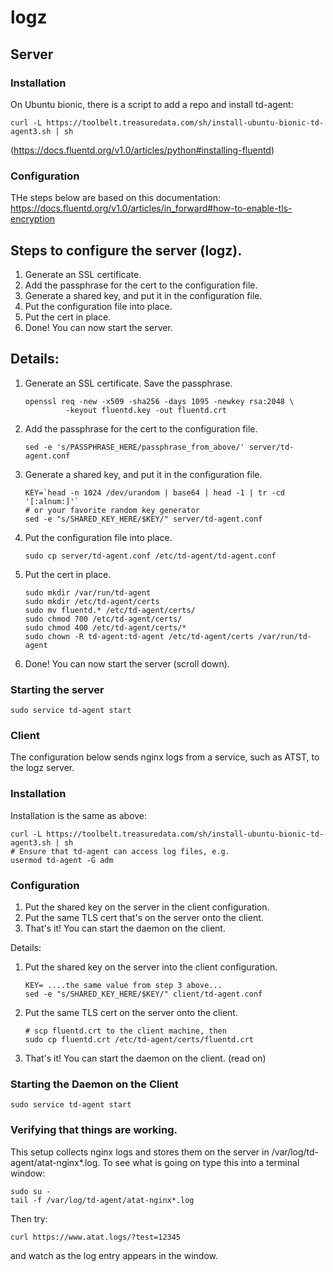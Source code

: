 # logz

## Server

### Installation

On Ubuntu bionic, there is a script to add a repo and install td-agent:

```
curl -L https://toolbelt.treasuredata.com/sh/install-ubuntu-bionic-td-agent3.sh | sh
```

(<https://docs.fluentd.org/v1.0/articles/python#installing-fluentd>)

### Configuration

THe steps below are based on this documentation: https://docs.fluentd.org/v1.0/articles/in_forward#how-to-enable-tls-encryption

## Steps to configure the server (logz).

1. Generate an SSL certificate.
2. Add the passphrase for the cert to the configuration file.
3. Generate a shared key, and put it in the configuration file.
4. Put the configuration file into place.
5. Put the cert in place.
6. Done!  You can now start the server.

## Details:

1. Generate an SSL certificate.  Save the passphrase.

       openssl req -new -x509 -sha256 -days 1095 -newkey rsa:2048 \
                -keyout fluentd.key -out fluentd.crt

2. Add the passphrase for the cert to the configuration file.

       sed -e 's/PASSPHRASE_HERE/passphrase_from_above/' server/td-agent.conf

3. Generate a shared key, and put it in the configuration file.

       KEY=`head -n 1024 /dev/urandom | base64 | head -1 | tr -cd '[:alnum:]'`
       # or your favorite random key generator
       sed -e "s/SHARED_KEY_HERE/$KEY/" server/td-agent.conf

4. Put the configuration file into place.

       sudo cp server/td-agent.conf /etc/td-agent/td-agent.conf

5. Put the cert in place.

       sudo mkdir /var/run/td-agent
       sudo mkdir /etc/td-agent/certs
       sudo mv fluentd.* /etc/td-agent/certs/
       sudo chmod 700 /etc/td-agent/certs/
       sudo chmod 400 /etc/td-agent/certs/*
       sudo chown -R td-agent:td-agent /etc/td-agent/certs /var/run/td-agent

6. Done!  You can now start the server (scroll down).

### Starting the server

    sudo service td-agent start

### Client

The configuration below sends nginx logs from a service, such as
ATST, to the logz server.

### Installation

Installation is the same as above:
```
curl -L https://toolbelt.treasuredata.com/sh/install-ubuntu-bionic-td-agent3.sh | sh
# Ensure that td-agent can access log files, e.g.
usermod td-agent -G adm
```

### Configuration

1. Put the shared key on the server in the client configuration.
2. Put the same TLS cert that's on the server onto the client.
3. That's it!  You can start the daemon on the client.

Details:

1. Put the shared key on the server into the client configuration.

       KEY= ....the same value from step 3 above...
       sed -e "s/SHARED_KEY_HERE/$KEY/" client/td-agent.conf

2. Put the same TLS cert on the server onto the client.

       # scp fluentd.crt to the client machine, then
       sudo cp fluentd.crt /etc/td-agent/certs/fluentd.crt

3. That's it!  You can start the daemon on the client.  (read on)


### Starting the Daemon on the Client

    sudo service td-agent start


### Verifying that things are working.

This setup collects nginx logs and stores them on the server in
/var/log/td-agent/atat-nginx*.log.  To see what is going on
type this into a terminal window:

    sudo su -
    tail -f /var/log/td-agent/atat-nginx*.log

Then try:

    curl https://www.atat.logs/?test=12345

and watch as the log entry appears in the window.
